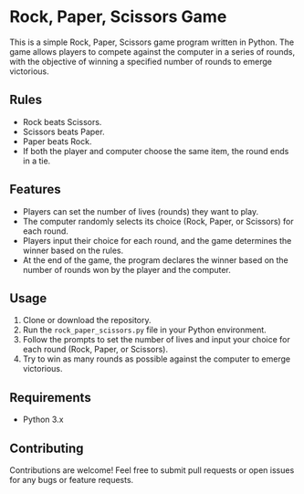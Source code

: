 # Rock, Paper, Scissors Game

This is a simple Rock, Paper, Scissors game program written in Python. The game allows players to compete against the computer in a series of rounds, with the objective of winning a specified number of rounds to emerge victorious.

## Rules

- Rock beats Scissors.
- Scissors beats Paper.
- Paper beats Rock.
- If both the player and computer choose the same item, the round ends in a tie.

## Features

- Players can set the number of lives (rounds) they want to play.
- The computer randomly selects its choice (Rock, Paper, or Scissors) for each round.
- Players input their choice for each round, and the game determines the winner based on the rules.
- At the end of the game, the program declares the winner based on the number of rounds won by the player and the computer.

## Usage

1. Clone or download the repository.
2. Run the `rock_paper_scissors.py` file in your Python environment.
3. Follow the prompts to set the number of lives and input your choice for each round (Rock, Paper, or Scissors).
4. Try to win as many rounds as possible against the computer to emerge victorious.

## Requirements

- Python 3.x

## Contributing

Contributions are welcome! Feel free to submit pull requests or open issues for any bugs or feature requests.
